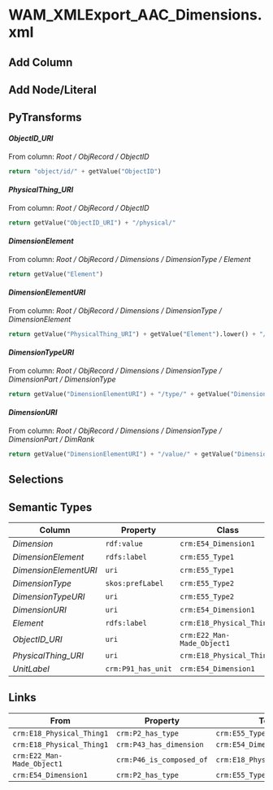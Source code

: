 # WAM_XMLExport_AAC_Dimensions.xml

## Add Column

## Add Node/Literal

## PyTransforms
#### _ObjectID_URI_
From column: _Root / ObjRecord / ObjectID_
``` python
return "object/id/" + getValue("ObjectID")
```

#### _PhysicalThing_URI_
From column: _Root / ObjRecord / ObjectID_
``` python
return getValue("ObjectID_URI") + "/physical/"
```

#### _DimensionElement_
From column: _Root / ObjRecord / Dimensions / DimensionType / Element_
``` python
return getValue("Element")
```

#### _DimensionElementURI_
From column: _Root / ObjRecord / Dimensions / DimensionType / DimensionElement_
``` python
return getValue("PhysicalThing_URI") + getValue("Element").lower() + "/dimension/id/" + getValue("DimItemElemXrefID")
```

#### _DimensionTypeURI_
From column: _Root / ObjRecord / Dimensions / DimensionType / DimensionPart / DimensionType_
``` python
return getValue("DimensionElementURI") + "/type/" + getValue("DimensionType").lower()
```

#### _DimensionURI_
From column: _Root / ObjRecord / Dimensions / DimensionType / DimensionPart / DimRank_
``` python
return getValue("DimensionElementURI") + "/value/" + getValue("DimensionType").lower()
```


## Selections

## Semantic Types
| Column | Property | Class |
|  ----- | -------- | ----- |
| _Dimension_ | `rdf:value` | `crm:E54_Dimension1`|
| _DimensionElement_ | `rdfs:label` | `crm:E55_Type1`|
| _DimensionElementURI_ | `uri` | `crm:E55_Type1`|
| _DimensionType_ | `skos:prefLabel` | `crm:E55_Type2`|
| _DimensionTypeURI_ | `uri` | `crm:E55_Type2`|
| _DimensionURI_ | `uri` | `crm:E54_Dimension1`|
| _Element_ | `rdfs:label` | `crm:E18_Physical_Thing1`|
| _ObjectID_URI_ | `uri` | `crm:E22_Man-Made_Object1`|
| _PhysicalThing_URI_ | `uri` | `crm:E18_Physical_Thing1`|
| _UnitLabel_ | `crm:P91_has_unit` | `crm:E54_Dimension1`|


## Links
| From | Property | To |
|  --- | -------- | ---|
| `crm:E18_Physical_Thing1` | `crm:P2_has_type` | `crm:E55_Type1`|
| `crm:E18_Physical_Thing1` | `crm:P43_has_dimension` | `crm:E54_Dimension1`|
| `crm:E22_Man-Made_Object1` | `crm:P46_is_composed_of` | `crm:E18_Physical_Thing1`|
| `crm:E54_Dimension1` | `crm:P2_has_type` | `crm:E55_Type2`|
